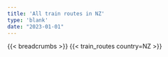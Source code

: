```yaml
---
title: 'All train routes in NZ'
type: 'blank'
date: "2023-01-01"
---
```


{{< breadcrumbs >}}
{{< train_routes country=NZ >}}
